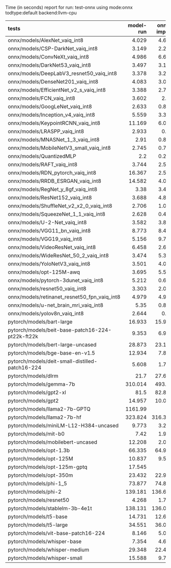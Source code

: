 Time (in seconds) report for run: test-onnx using mode:onnx todtype:default backend:llvm-cpu

| tests                                            |   model-run |   onnx-import |   torch-mlir |   iree-compile |   inference |
|:-------------------------------------------------|------------:|--------------:|-------------:|---------------:|------------:|
| onnx/models/AlexNet_vaiq_int8                    |       4.029 |         4.699 |            0 |          5.244 |       0.442 |
| onnx/models/CSP-DarkNet_vaiq_int8                |       3.149 |         2.287 |            0 |          9.203 |       0.595 |
| onnx/models/ConvNeXt_vaiq_int8                   |       4.986 |         6.668 |            0 |         19.304 |       0.954 |
| onnx/models/DarkNet53_vaiq_int8                  |       3.497 |         3.193 |            0 |          8.192 |       0.644 |
| onnx/models/DeepLabV3_resnet50_vaiq_int8         |       3.378 |         3.255 |            0 |          9.615 |       1.687 |
| onnx/models/DenseNet201_vaiq_int8                |       4.083 |         3.064 |            0 |         29.966 |       0.362 |
| onnx/models/EfficientNet_v2_s_vaiq_int8          |       3.388 |         2.728 |            0 |         17.726 |       0.371 |
| onnx/models/FCN_vaiq_int8                        |       3.602 |         2.91  |            0 |          7.977 |       0.794 |
| onnx/models/GoogLeNet_vaiq_int8                  |       2.633 |         0.841 |            0 |          9.21  |       0.206 |
| onnx/models/Inception_v4_vaiq_int8               |       5.559 |         3.334 |            0 |          1.427 |       0     |
| onnx/models/KeypointRCNN_vaiq_int8               |      11.169 |         6.048 |            0 |          1.929 |       0     |
| onnx/models/LRASPP_vaiq_int8                     |       2.933 |         0.83  |            0 |          9.179 |      10.302 |
| onnx/models/MNASNet_1_3_vaiq_int8                |       2.91  |         0.834 |            0 |          6.712 |       0.157 |
| onnx/models/MobileNetV3_small_vaiq_int8          |       2.745 |         0.747 |            0 |          7.837 |       0.122 |
| onnx/models/QuantizedMLP                         |       2.2   |         0.262 |            0 |          0.926 |       0.065 |
| onnx/models/RAFT_vaiq_int8                       |       3.744 |         2.507 |            0 |         29.348 |       0     |
| onnx/models/RDN_pytorch_vaiq_int8                |      16.367 |         2.514 |            0 |         14.944 |     102.936 |
| onnx/models/RRDB_ESRGAN_vaiq_int8                |      14.582 |         4.061 |            0 |         35.829 |      38.923 |
| onnx/models/RegNet_y_8gf_vaiq_int8               |       3.38  |         3.408 |            0 |         11.474 |       0.537 |
| onnx/models/ResNet152_vaiq_int8                  |       3.688 |         4.893 |            0 |         15.34  |       0.668 |
| onnx/models/ShuffleNet_v2_x2_0_vaiq_int8         |       2.706 |         1.052 |            0 |          5.667 |       0.155 |
| onnx/models/SqueezeNet_1_1_vaiq_int8             |       2.628 |         0.448 |            0 |          4.646 |       0.125 |
| onnx/models/U-2-Net_vaiq_int8                    |       3.582 |         3.885 |            0 |         18.06  |       1.73  |
| onnx/models/VGG11_bn_vaiq_int8                   |       8.773 |         8.485 |            0 |          9.466 |       0.695 |
| onnx/models/VGG19_vaiq_int8                      |       5.156 |         9.703 |            0 |         10.098 |       1.067 |
| onnx/models/VideoResNet_vaiq_int8                |       6.458 |         2.613 |            0 |          1.156 |       0     |
| onnx/models/WideResNet_50_2_vaiq_int8            |       3.474 |         5.335 |            0 |          9.75  |       0.797 |
| onnx/models/YoloNetV3_vaiq_int8                  |       3.501 |         4.036 |            0 |         11.561 |       7.139 |
| onnx/models/opt-125M-awq                         |       3.695 |         5.578 |            0 |          2.357 |       0     |
| onnx/models/pytorch-3dunet_vaiq_int8             |       5.212 |         0.654 |            0 |          3.904 |      39.949 |
| onnx/models/resnet50_vaiq_int8                   |       3.303 |         2.044 |            0 |          7.395 |       0.408 |
| onnx/models/retinanet_resnet50_fpn_vaiq_int8     |       4.979 |         4.914 |            0 |          1.59  |       0     |
| onnx/models/u-net_brain_mri_vaiq_int8            |       5.35  |         0.829 |            0 |          3.849 |       7.326 |
| onnx/models/yolov8n_vaiq_int8                    |       2.644 |         0.82  |            0 |          9.674 |       0.504 |
| pytorch/models/bart-large                        |      16.933 |        15.991 |            0 |          7.047 |       0     |
| pytorch/models/beit-base-patch16-224-pt22k-ft22k |       9.353 |         6.949 |            0 |         10.346 |       0.732 |
| pytorch/models/bert-large-uncased                |      28.873 |        23.148 |            0 |         24.881 |       8.815 |
| pytorch/models/bge-base-en-v1.5                  |      12.934 |         7.872 |            0 |         11.146 |       7.629 |
| pytorch/models/deit-small-distilled-patch16-224  |       5.608 |         1.767 |            0 |          5.581 |       0.275 |
| pytorch/models/dlrm                              |      21.7   |        27.639 |            0 |         16.013 |       0     |
| pytorch/models/gemma-7b                          |     310.014 |       493.29  |            0 |        484.56  |      99.889 |
| pytorch/models/gpt2-xl                           |      81.5   |        82.889 |            0 |         89.269 |      15.743 |
| pytorch/models/gpt2                              |      14.957 |        10.054 |            0 |         12.02  |       9.018 |
| pytorch/models/llama2-7b-GPTQ                    |    1161.99  |         0     |            0 |          0     |       0     |
| pytorch/models/llama2-7b-hf                      |     323.824 |       316.339 |            0 |        333.636 |      44.883 |
| pytorch/models/miniLM-L12-H384-uncased           |       9.773 |         3.215 |            0 |          6.633 |       7.269 |
| pytorch/models/mit-b0                            |       7.42  |         1.916 |            0 |          7.377 |       0.441 |
| pytorch/models/mobilebert-uncased                |      12.208 |         2.049 |            0 |         14.302 |       0.267 |
| pytorch/models/opt-1.3b                          |      66.335 |        64.949 |            0 |         37.534 |       0     |
| pytorch/models/opt-125M                          |      10.837 |         9.544 |            0 |          4.688 |       0     |
| pytorch/models/opt-125m-gptq                     |      17.545 |         0     |            0 |          0     |       0     |
| pytorch/models/opt-350m                          |      23.432 |        22.969 |            0 |          9.976 |       0     |
| pytorch/models/phi-1_5                           |      73.877 |        74.811 |            0 |         41.718 |       0     |
| pytorch/models/phi-2                             |     139.181 |       136.683 |            0 |         75.294 |       0     |
| pytorch/models/resnet50                          |       4.268 |         1.763 |            0 |          5.001 |       0.409 |
| pytorch/models/stablelm-3b-4e1t                  |     138.131 |       136.079 |            0 |         72.331 |       0     |
| pytorch/models/t5-base                           |      14.731 |        12.608 |            0 |         18.746 |      12.632 |
| pytorch/models/t5-large                          |      34.551 |        36.007 |            0 |         50.427 |      20.563 |
| pytorch/models/vit-base-patch16-224              |       8.146 |         5.066 |            0 |          8.545 |       0.63  |
| pytorch/models/whisper-base                      |       7.354 |         4.684 |            0 |          2.138 |       0     |
| pytorch/models/whisper-medium                    |      29.348 |        22.492 |            0 |         11.381 |       0     |
| pytorch/models/whisper-small                     |      15.588 |         9.769 |            0 |          4.564 |       0     |

